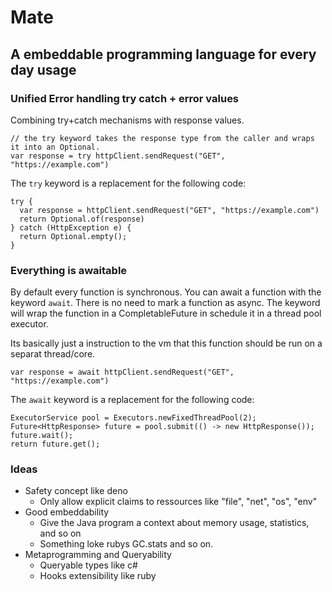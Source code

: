 # Mate

## A embeddable programming language for every day usage

### Unified Error handling try catch + error values

Combining try+catch mechanisms with response values. 

```
// the try keyword takes the response type from the caller and wraps it into an Optional.
var response = try httpClient.sendRequest("GET", "https://example.com")
```

The `try` keyword is a replacement for the following code:

```
try {
  var response = httpClient.sendRequest("GET", "https://example.com")
  return Optional.of(response)
} catch (HttpException e) {
  return Optional.empty();
}
```

### Everything is awaitable

By default every function is synchronous. You can await a function with the keyword `await`. There is no need to mark a function as async. The keyword will wrap the function in a CompletableFuture in schedule it in a thread pool executor. 

Its basically just a instruction to the vm that this function should be run on a separat thread/core.

```
var response = await httpClient.sendRequest("GET", "https://example.com")
```

The `await` keyword is a replacement for the following code:


```
ExecutorService pool = Executors.newFixedThreadPool(2);
Future<HttpResponse> future = pool.submit(() -> new HttpResponse());
future.wait();
return future.get();
```


### Ideas

- Safety concept like deno
  - Only allow explicit claims to ressources like "file", "net", "os", "env"
- Good embeddability
  - Give the Java program a context about memory usage, statistics, and so on
  - Something loke rubys GC.stats and so on.
- Metaprogramming and Queryability
  - Queryable types like c#
  - Hooks extensibility like ruby
